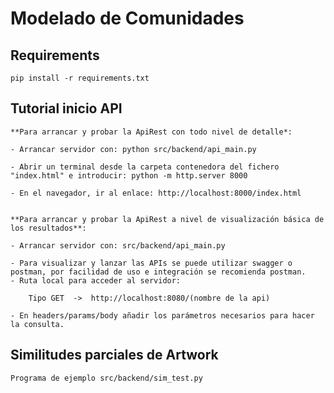 # Modelado de Comunidades

## Requirements 

`pip install -r requirements.txt`

## Tutorial inicio API
    **Para arrancar y probar la ApiRest con todo nivel de detalle*:

    - Arrancar servidor con: python src/backend/api_main.py
    
    - Abrir un terminal desde la carpeta contenedora del fichero "index.html" e introducir: python -m http.server 8000  
    
    - En el navegador, ir al enlace: http://localhost:8000/index.html


    **Para arrancar y probar la ApiRest a nivel de visualización básica de los resultados**:

    - Arrancar servidor con: src/backend/api_main.py

    - Para visualizar y lanzar las APIs se puede utilizar swagger o postman, por facilidad de uso e integración se recomienda postman.
    - Ruta local para acceder al servidor:

        Tipo GET  ->  http://localhost:8080/(nombre de la api)
    
    - En headers/params/body añadir los parámetros necesarios para hacer la consulta.
    

## Similitudes parciales de Artwork

    Programa de ejemplo src/backend/sim_test.py
